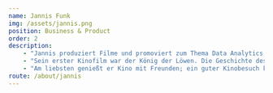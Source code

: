 ```yaml
---
name: Jannis Funk
img: /assets/jannis.png
position: Business & Product
order: 2
description:
    - "Jannis produziert Filme und promoviert zum Thema Data Analytics in der Filmbranche an der Filmuniversität Babelsberg. Er hat Cinuru ins Leben gerufen und kümmert sich um die Produktentwicklung sowie den Kontakt zu Investoren und Förderern."
    - "Sein erster Kinofilm war der König der Löwen. Die Geschichte des Königsjungen Simba hat ihn zu Großem inspiriert. Er weiß: Im Kino geht es um alles. Um Hoffnung, um Liebe, um Schuld, um Entscheidungen, Leiden und Wirklichkeit. Es ist ein Ort, in dem das Menschsein verhandelt wird, auch wenn nur Tiere auf der Leinwand zu sehen sind."
    - "Am liebsten genießt er Kino mit Freunden; ein guter Kinobesuch kann zusammenschweißen wie ein gemeinsames Abenteuer und bleibt für immer im Gedächtnis. So wie The Matrix, Before Sunrise, La Jetée, Eternal Sunshine of the Spotless Mind, Chihiros Reise ins Zauberland und viele, viele andere."
route: /about/jannis
---
```

